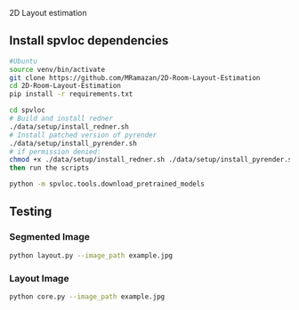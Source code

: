2D Layout estimation <br>
## Install spvloc dependencies 
```bash
#Ubuntu
source venv/bin/activate
git clone https://github.com/MRamazan/2D-Room-Layout-Estimation
cd 2D-Room-Layout-Estimation
pip install -r requirements.txt
```

```bash
cd spvloc
# Build and install redner
./data/setup/install_redner.sh
# Install patched version of pyrender
./data/setup/install_pyrender.sh
# if permission denied:
chmod +x ./data/setup/install_redner.sh ./data/setup/install_pyrender.sh
then run the scripts
```

```bash
python -m spvloc.tools.download_pretrained_models
```


## Testing

### Segmented Image
```bash
python layout.py --image_path example.jpg

```

### Layout Image
```bash
python core.py --image_path example.jpg

```



